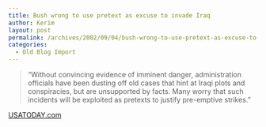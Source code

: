 ```yaml
---
title: Bush wrong to use pretext as excuse to invade Iraq
author: Kerim
layout: post
permalink: /archives/2002/09/04/bush-wrong-to-use-pretext-as-excuse-to-invade-iraq/
categories:
  - Old Blog Import
---
```


>   &#8220;Without convincing evidence of imminent danger, administration officials have been dusting off old cases that hint at Iraqi plots and conspiracies, but are unsupported by facts. Many worry that such incidents will be exploited as pretexts to justify pre-emptive strikes.&#8221;


<a href="http://www.usatoday.com/news/opinion/2002-08-29-usat-opin-bamford_x.htm" onclick="_gaq.push(['_trackEvent', 'outbound-article', 'http://www.usatoday.com/news/opinion/2002-08-29-usat-opin-bamford_x.htm', 'USATODAY.com']);" >USATODAY.com</a>


